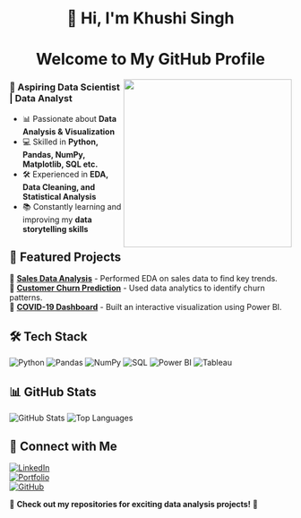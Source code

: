  <h1 align="center">👋 Hi, I'm Khushi Singh</h1>
 <h1 align="center">Welcome to My GitHub Profile</h1>

 <img src="https://media.giphy.com/media/K5kfQExKk731K/giphy.gif" width="300px" align="right" alt="">

### 🚀 Aspiring Data Scientist | Data Analyst  

- 📊 Passionate about **Data Analysis & Visualization**  
- 💻 Skilled in **Python, Pandas, NumPy, Matplotlib, SQL etc.**  
- 🛠️ Experienced in **EDA, Data Cleaning, and Statistical Analysis**  
- 📚 Constantly learning and improving my **data storytelling skills**

## 📂 Featured Projects  
🔹 [**Sales Data Analysis**](your-project-link) - Performed EDA on sales data to find key trends.  
🔹 [**Customer Churn Prediction**](your-project-link) - Used data analytics to identify churn patterns.  
🔹 [**COVID-19 Dashboard**](your-project-link) - Built an interactive visualization using Power BI.  

## 🛠️ Tech Stack  
![Python](https://img.shields.io/badge/Python-3776AB?style=for-the-badge&logo=python&logoColor=white)  ![Pandas](https://img.shields.io/badge/Pandas-150458?style=for-the-badge&logo=pandas&logoColor=white)  ![NumPy](https://img.shields.io/badge/NumPy-013243?style=for-the-badge&logo=numpy&logoColor=white)  ![SQL](https://img.shields.io/badge/SQL-4479A1?style=for-the-badge&logo=postgresql&logoColor=white)  ![Power BI](https://img.shields.io/badge/PowerBI-F2C811?style=for-the-badge&logo=powerbi&logoColor=black)  ![Tableau](https://img.shields.io/badge/Tableau-E97627?style=for-the-badge&logo=tableau&logoColor=white)  

## 📊 GitHub Stats  
 ![GitHub Stats](https://github-readme-stats.vercel.app/api?username=khushisingh949&show_icons=true&theme=radical)  ![Top Languages](https://github-readme-stats.vercel.app/api/top-langs/?username=khushisingh949&layout=compact&theme=radical)


## 🔗 Connect with Me  
[![LinkedIn](https://img.shields.io/badge/LinkedIn-Profile-blue?style=for-the-badge&logo=linkedin)](your-linkedin-url)  
[![Portfolio](https://img.shields.io/badge/Portfolio-Website-green?style=for-the-badge&logo=google-chrome)](your-portfolio-url)  
[![GitHub](https://img.shields.io/badge/GitHub-Profile-black?style=for-the-badge&logo=github)](your-github-url)  

🌟 **Check out my repositories for exciting data analysis projects!** 🚀 
